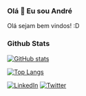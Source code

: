 ### Olá 👋 Eu sou André

<div>
 <p>
Olá sejam bem vindos! :D
</p>
</div>

### Github Stats

[![GitHub stats](https://github-readme-stats.vercel.app/api?username=andretecco&theme=github_dark&show_icons=true)](https://github.com/anuraghazra/github-readme-stats)

[![Top Langs](https://github-readme-stats-sigma-five.vercel.app/api/top-langs/?username=andretecco)](https://github.com/andretecco/github-readme-stats)

<p align="left">
<a href="https://www.linkedin.com/in/andre-tecco/" target="_blank"><img alt="LinkedIn" src="https://img.shields.io/badge/LinkedIn-0077B5?style=for-the-badge&logo=linkedin&logoColor=white"></a>
<a href="https://twitter.com/andretecco" target="_blank"><img alt="Twitter" src="https://img.shields.io/badge/Twitter-1DA1F2?style=for-the-badge&logo=twitter&logoColor=white"></a>
</p>